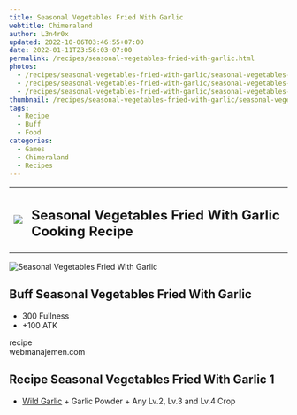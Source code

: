 ```yaml
---
title: Seasonal Vegetables Fried With Garlic
webtitle: Chimeraland
author: L3n4r0x
updated: 2022-10-06T03:46:55+07:00
date: 2022-01-11T23:56:03+07:00
permalink: /recipes/seasonal-vegetables-fried-with-garlic.html
photos:
  - /recipes/seasonal-vegetables-fried-with-garlic/seasonal-vegetables-fried-with-garlic-name.webp
  - /recipes/seasonal-vegetables-fried-with-garlic/seasonal-vegetables-fried-with-garlic-icon.webp
  - /recipes/seasonal-vegetables-fried-with-garlic/seasonal-vegetables-fried-with-garlic-material.webp
thumbnail: /recipes/seasonal-vegetables-fried-with-garlic/seasonal-vegetables-fried-with-garlic-icon.webp
tags:
  - Recipe
  - Buff
  - Food
categories:
  - Games
  - Chimeraland
  - Recipes
---
```


<section id="bootstrap-wrapper"><link rel="stylesheet" href="https://cdn.statically.io/gh/dimaslanjaka/Web-Manajemen/40ac3225/css/bootstrap-4.5-wrapper.css"/><div class="row mb-2"><div class="col-md-12 mb-2"><table class="table" id="post-info"><tbody><tr><td><img class="d-inline-block me-2" src="/chimeraland/recipes/seasonal-vegetables-fried-with-garlic/seasonal-vegetables-fried-with-garlic-icon.webp" width="auto" height="auto"/></td><td><h1 class="fs-5">Seasonal Vegetables Fried With Garlic Cooking Recipe</h1></td></tr></tbody></table></div></div><div class="card mb-2"><div class="row g-0"><div class="col-sm-4 position-relative mb-2"><img src="/chimeraland/recipes/seasonal-vegetables-fried-with-garlic/seasonal-vegetables-fried-with-garlic-material.webp" class="card-img fit-cover w-100 h-100" alt="Seasonal Vegetables Fried With Garlic" data-fancybox="true"/></div><div class="col-sm-8 mb-2"><div class="card-body"><h2 class="card-title fs-5">Buff Seasonal Vegetables Fried With Garlic</h2><div class="card-text"><ul><li>300 Fullness</li><li>+100 ATK</li></ul></div><span class="badge rounded-pill bg-dark">recipe</span></div><div class="card-footer text-end text-muted">webmanajemen.com</div></div></div></div><div class="row mb-2"><div class="col-12 col-lg-6 recipe-item mb-2"><div class="card"><div class="card-body"><h2 class="card-title fs-5">Recipe Seasonal Vegetables Fried With Garlic 1</h2><div class="card-text"><ul><li><a class="text-decoration-none" href="/chimeraland/materials/wild-garlic.html">Wild Garlic</a><span> + </span>Garlic Powder<span> + </span>Any Lv.2, Lv.3 and Lv.4 Crop</li></ul></div></div></div></div></div></section>